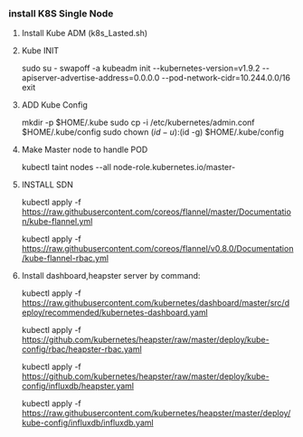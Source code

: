 ### install K8S Single Node

1. Install Kube ADM (k8s_Lasted.sh)
	
2. Kube INIT

	sudo su -
	swapoff -a
	kubeadm init --kubernetes-version=v1.9.2  --apiserver-advertise-address=0.0.0.0 --pod-network-cidr=10.244.0.0/16 
	exit

3. ADD Kube Config

    mkdir -p $HOME/.kube
    sudo cp -i /etc/kubernetes/admin.conf $HOME/.kube/config
    sudo chown $(id -u):$(id -g) $HOME/.kube/config

4. Make Master node to handle POD

	kubectl taint nodes --all node-role.kubernetes.io/master-


5. INSTALL SDN

    kubectl apply -f https://raw.githubusercontent.com/coreos/flannel/master/Documentation/kube-flannel.yml
    
    kubectl apply -f https://raw.githubusercontent.com/coreos/flannel/v0.8.0/Documentation/kube-flannel-rbac.yml
	
6. Install dashboard,heapster server by command:

    kubectl apply -f https://raw.githubusercontent.com/kubernetes/dashboard/master/src/deploy/recommended/kubernetes-dashboard.yaml

    kubectl apply -f https://github.com/kubernetes/heapster/raw/master/deploy/kube-config/rbac/heapster-rbac.yaml

    kubectl apply -f https://github.com/kubernetes/heapster/raw/master/deploy/kube-config/influxdb/heapster.yaml

    kubectl apply -f https://raw.githubusercontent.com/kubernetes/heapster/master/deploy/kube-config/influxdb/influxdb.yaml



